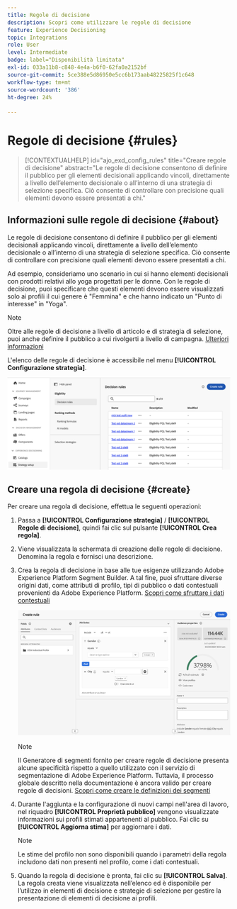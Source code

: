 ```yaml
---
title: Regole di decisione
description: Scopri come utilizzare le regole di decisione
feature: Experience Decisioning
topic: Integrations
role: User
level: Intermediate
badge: label="Disponibilità limitata"
exl-id: 033a11b8-c848-4e4a-b6f0-62fa0a2152bf
source-git-commit: 5ce388e5d86950e5cc6b173aab48225825f1c648
workflow-type: tm+mt
source-wordcount: '386'
ht-degree: 24%

---
```


# Regole di decisione {#rules}

>[!CONTEXTUALHELP]
>id="ajo_exd_config_rules"
>title="Creare regole di decisione"
>abstract="Le regole di decisione consentono di definire il pubblico per gli elementi decisionali applicando vincoli, direttamente a livello dell’elemento decisionale o all’interno di una strategia di selezione specifica. Ciò consente di controllare con precisione quali elementi devono essere presentati a chi."

## Informazioni sulle regole di decisione {#about}

Le regole di decisione consentono di definire il pubblico per gli elementi decisionali applicando vincoli, direttamente a livello dell’elemento decisionale o all’interno di una strategia di selezione specifica. Ciò consente di controllare con precisione quali elementi devono essere presentati a chi.

Ad esempio, consideriamo uno scenario in cui si hanno elementi decisionali con prodotti relativi allo yoga progettati per le donne. Con le regole di decisione, puoi specificare che questi elementi devono essere visualizzati solo ai profili il cui genere è &quot;Femmina&quot; e che hanno indicato un &quot;Punto di interesse&quot; in &quot;Yoga&quot;.

>[!NOTE]
>
>Oltre alle regole di decisione a livello di articolo e di strategia di selezione, puoi anche definire il pubblico a cui rivolgerti a livello di campagna. [Ulteriori informazioni](../campaigns/create-campaign.md#audience)

L&#39;elenco delle regole di decisione è accessibile nel menu **[!UICONTROL Configurazione strategia]**.

![](assets/decision-rules-list.png)

## Creare una regola di decisione {#create}

Per creare una regola di decisione, effettua le seguenti operazioni:

1. Passa a **[!UICONTROL Configurazione strategia]** / **[!UICONTROL Regole di decisione]**, quindi fai clic sul pulsante **[!UICONTROL Crea regola]**.

1. Viene visualizzata la schermata di creazione delle regole di decisione. Denomina la regola e fornisci una descrizione.

1. Crea la regola di decisione in base alle tue esigenze utilizzando Adobe Experience Platform Segment Builder. A tal fine, puoi sfruttare diverse origini dati, come attributi di profilo, tipi di pubblico o dati contestuali provenienti da Adobe Experience Platform. [Scopri come sfruttare i dati contestuali](#context-data)

   ![](assets/decision-rules-build.png)

   >[!NOTE]
   >
   >Il Generatore di segmenti fornito per creare regole di decisione presenta alcune specificità rispetto a quello utilizzato con il servizio di segmentazione di Adobe Experience Platform.  Tuttavia, il processo globale descritto nella documentazione è ancora valido per creare regole di decisioni. [Scopri come creare le definizioni dei segmenti](../audience/creating-a-segment-definition.md)

1. Durante l&#39;aggiunta e la configurazione di nuovi campi nell&#39;area di lavoro, nel riquadro **[!UICONTROL Proprietà pubblico]** vengono visualizzate informazioni sui profili stimati appartenenti al pubblico. Fai clic su **[!UICONTROL Aggiorna stima]** per aggiornare i dati.

   >[!NOTE]
   >
   >Le stime del profilo non sono disponibili quando i parametri della regola includono dati non presenti nel profilo, come i dati contestuali.

1. Quando la regola di decisione è pronta, fai clic su **[!UICONTROL Salva]**. La regola creata viene visualizzata nell’elenco ed è disponibile per l’utilizzo in elementi di decisione e strategie di selezione per gestire la presentazione di elementi di decisione ai profili.

